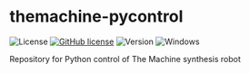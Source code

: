 # themachine-pycontrol
![License](https://img.shields.io/badge/License-Apache%202.0-blue.svg)
[![GitHub license](https://img.shields.io/github/license/aspuru-guzik-group/themachine-pycontrol.svg)](https://github.com/aspuru-guzik-group/themachine-pycontrol/blob/main/LICENSE)
![Version](https://img.shields.io/pypi/v/themachine_pycontrol)
![Windows](https://svgshare.com/i/ZhY.svg)

Repository for Python control of The Machine synthesis robot
